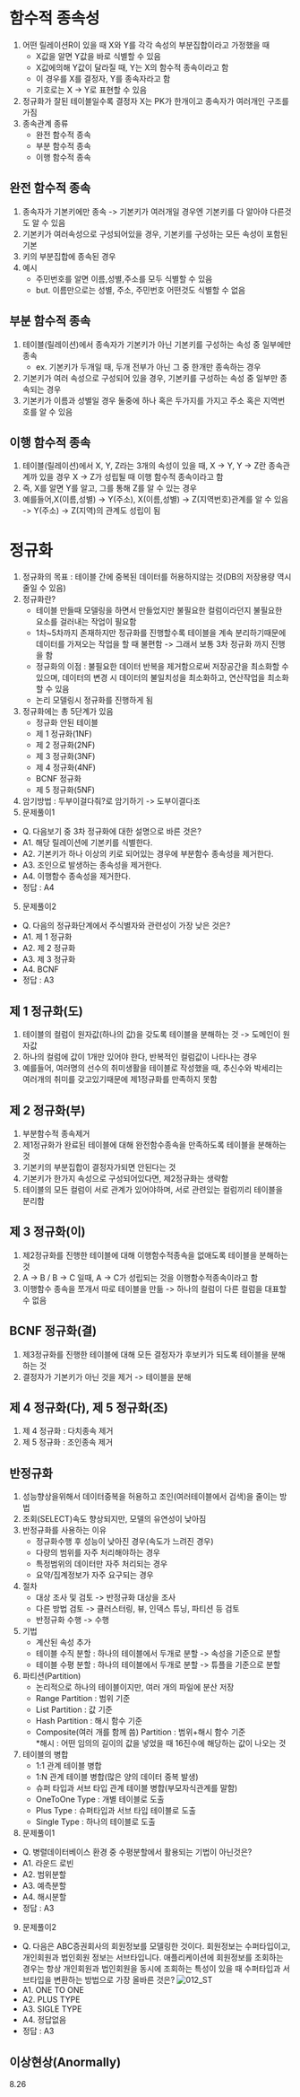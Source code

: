 # 함수적 종속성

1. 어떤 릴레이션R이 있을 때 X와 Y를 각각 속성의 부분집합이라고 가정했을 때
    - X값을 알면 Y값을 바로 식별할 수 있음
    - X값에의해 Y값이 달라질 때, Y는 X의 함수적 종속이라고 함
    - 이 경우를 X를 결정자, Y를 종속자라고 함
    - 기호로는 X -> Y로 표현할 수 있음
2. 정규화가 잘된 테이블일수록 결정자 X는 PK가 한개이고 종속자가 여러개인 구조를 가짐
3. 종속관계 종류
    - 완전 함수적 종속
    - 부분 함수적 종속
    - 이행 함수적 종속

## 완전 함수적 종속

1. 종속자가 기본키에만 종속 -> 기본키가 여러개일 경우엔 기본키를 다 알아야 다른것도 알 수 있음
2. 기본키가 여러속성으로 구성되어있을 경우, 기본키를 구성하는 모든 속성이 포함된 기본
3. 키의 부분집합에 종속된 경우
4. 예시
    - 주민번호를 알면 이름,성별,주소를 모두 식별할 수 있음
    - but. 이름만으로는 성별, 주소, 주민번호 어떤것도 식별할 수 없음

## 부분 함수적 종속

1. 테이블(릴레이션)에서 종속자가 기본키가 아닌 기본키를 구성하는 속성 중 일부에만 종속
    - ex. 기본키가 두개일 때, 두개 전부가 아닌 그 중 한개만 종속하는 경우
2. 기본키가 여러 속성으로 구성되어 있을 경우, 기본키를 구성하는 속성 중 일부만 종속되는 경우
3. 기본키가 이름과 성별일 경우 둘중에 하나 혹은 두가지를 가지고 주소 혹은 지역번호를 알 수 있음

## 이행 함수적 종속

1. 테이블(릴레이션)에서 X, Y, Z라는 3개의 속성이 있을 때, X -> Y, Y -> Z란 종속관계까 있을 경우 X -> Z가 성립될 때 이행 함수적 종속이라고 함
2. 즉, X를 알면 Y를 알고, 그를 통해 Z를 알 수 있는 경우
3. 예를들어,X(이름,성별) -> Y(주소), X(이름,성별) -> Z(지역번호)관계를 알 수 있음
<br> -> Y(주소) -> Z(지역)의 관계도 성립이 됨


# 정규화

1. 정규화의 목표 : 테이블 간에 중복된 데이터를 허용하지않는 것(DB의 저장용량 역시 줄일 수 있음)
2. 정규화란?
    - 테이블 만들때 모델링을 하면서 만들었지만 불필요한 컬럼이라던지 불필요한 요소를 걸러내는 작업이 필요함
    - 1차~5차까지 존재하지만 정규화를 진행할수록 테이블을 계속 분리하기때문에 데이터를 가져오는 작업을 할 때 불편함 -> 그래서 보통 3차 정규화 까지 진행을 함
    - 정규화의 이점 : 불필요한 데이터 반복을 제거함으로써 저장공간을 최소화할 수 있으며, 데이터의 변경 시 데이터의 불일치성을 최소화하고, 연산작업을 최소화할 수 있음
    - 논리 모델링시 정규화를 진행하게 됨
3. 정규화에는 총 5단계가 있음
    - 정규화 안된 테이블
    - 제 1 정규화(1NF)
    - 제 2 정규화(2NF)
    - 제 3 정규화(3NF)
    - 제 4 정규화(4NF)
    - BCNF 정규화
    - 제 5 정규화(5NF)
4. 암기방법 : 두부이걸다줘?로 암기하기 -> 도부이결다조
5. 문제풀이1
- Q. 다음보기 중 3차 정규화에 대한 설명으로 바른 것은?
- A1. 해당 릴레이션에 기본키를 식별한다.
- A2. 기본키가 하나 이상의 키로 되어있는 경우에 부분함수 종속성을 제거한다.
- A3. 조인으로 발생하는 종속성을 제거한다.
- A4. 이행함수 종속성을 제거한다.
- 정답 : A4 
5. 문제풀이2
- Q. 다음의 정규화단계에서 주식별자와 관련성이 가장 낮은 것은?
- A1. 제 1 정규화
- A2. 제 2 정규화
- A3. 제 3 정규화
- A4. BCNF 
- 정답 : A3

## 제 1 정규화(도)

1. 테이블의 컬럼이 원자값(하나의 값)을 갖도록 테이블을 분해하는 것 -> 도메인이 원자값
2. 하나의 컬럼에 값이 1개만 있어야 한다, 반복적인 컬럼값이 나타나는 경우
3. 예를들어, 여러명의 선수의 취미생활을 테이블로 작성했을 때, 추신수와 박세리는 여러개의 취미를 갖고있기때문에 제1정규화를 만족하지 못함

## 제 2 정규화(부)

1. 부분함수적 종속제거
2. 제1정규화가 완료된 테이블에 대해 완전함수종속을 만족하도록 테이블을 분해하는 것
3. 기본키의 부분집합이 결정자가되면 안된다는 것
4. 기본키가 한가지 속성으로 구성되어있다면, 제2정규화는 생략함
5. 테이블의 모든 컬럼이 서로 관계가 있어야하며, 서로 관련있는 컬럼끼리 테이블을 분리함

## 제 3 정규화(이)

1. 제2정규화를 진행한 테이블에 대해 이행함수적종속을 없애도록 테이블을 분해하는 것
2. A -> B / B -> C 일때, A -> C가 성립되는 것을 이행함수적종속이라고 함
3. 이행함수 종속을 쪼개서 따로 테이블을 만듦 -> 하나의 컬럼이 다른 컬럼을 대표할 수 없음

## BCNF 정규화(결)

1. 제3정규화를 진행한 테이블에 대해 모든 결정자가 후보키가 되도록 테이블을 분해하는 것
2. 결정자가 기본키가 아닌 것을 제거 -> 테이블을 분해

## 제 4 정규화(다), 제 5 정규화(조)

1. 제 4 정규화 : 다치종속 제거
2. 제 5 정규화 : 조인종속 제거

## 반정규화

1. 성능향상을위해서 데이터중복을 허용하고 조인(여러테이블에서 검색)을 줄이는 방법
2. 조회(SELECT)속도 향상되지만, 모델의 유연성이 낮아짐
3. 반정규화를 사용하는 이유
    - 정규화수행 후 성능이 낮아진 경우(속도가 느려진 경우)
    - 다량의 범위를 자주 처리해야하는 경우
    - 특정범위의 데이터만 자주 처리되는 경우
    - 요약/집계정보가 자주 요구되는 경우
4. 절차
    - 대상 조사 및 검토 -> 반정규화 대상을 조사
    - 다른 방법 검토 -> 클러스터링, 뷰, 인덱스 튜닝, 파티션 등 검토
    - 반정규화 수행 -> 수행
5. 기법
    - 계산된 속성 추가
    - 테이블 수직 분할 : 하나의 테이블에서 두개로 분할 -> 속성을 기준으로 분할
    - 테이블 수평 분할 : 하나의 테이블에서 두개로 분할 -> 튜플을 기준으로 분할
6. 파티션(Partition)
    - 논리적으로 하나의 테이블이지만, 여러 개의 파일에 분산 저장
    - Range Partition : 범위 기준
    - List Partition : 값 기준
    - Hash Partition : 해시 함수 기준
    - Composite(여러 개를 함께 씀) Partition : 범위+해시 함수 기준
    <br>*해시 : 어떤 임의의 길이의 값을 넣었을 때 16진수에 해당하는 값이 나오는 것
7. 테이블의 병합
    - 1:1 관계 테이블 병합
    - 1:N 관계 테이블 병합(많은 양의 데이터 중복 발생)
    - 슈퍼 타입과 서브 타입 관계 테이블 병합(부모자식관계를 말함)
    - OneToOne Type : 개별 테이블로 도출
    - Plus Type : 슈퍼타입과 서브 타입 테이블로 도출
    - Single Type : 하나의 테이블로 도출
8. 문제풀이1
- Q. 병렬데이터베이스 환경 중 수평분할에서 활용되는 기법이 아닌것은?
- A1. 라운드 로빈
- A2. 범위분할
- A3. 예측분할 
- A4. 해시분할
- 정답 : A3
9. 문제풀이2 
- Q. 다음은 ABC증권회사의 회원정보를 모델링한 것이다. 회원정보는 수퍼타입이고, 개인회원과 법인회원 정보는 서브타입니다. 애플리케이션에 회원정보를 조회하는 경우는 항상 개인회원과 법인회원을 동시에 조회하는 특성이 있을 때 수퍼타입과 서브타입을 변환하는 방법으로 가장 올바른 것은? 
![012_ST](https://github.com/user-attachments/assets/f4a4f2c4-5489-464f-88af-25fe6cceb260)
- A1. ONE TO ONE
- A2. PLUS TYPE
- A3. SIGLE TYPE
- A4. 정답없음
- 정답 : A3
    
## 이상현상(Anormally)

8.26
